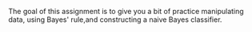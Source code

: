 The goal of this assignment is to give you a bit of practice manipulating data, using Bayes' rule,and constructing a naive Bayes classifier.
